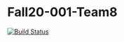 # Fall20-001-Team8

[![Build Status](https://travis-ci.com/github/CSCI-3010-CUBoulder/001-Team8.svg?branch=master)](https://travis-ci.com/github/CSCI-3010-CUBoulder/001-Team8)
